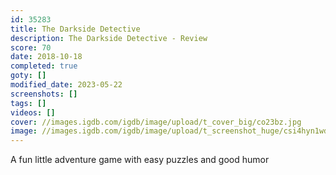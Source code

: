 ```yaml
---
id: 35283
title: The Darkside Detective
description: The Darkside Detective - Review
score: 70
date: 2018-10-18
completed: true
goty: []
modified_date: 2023-05-22
screenshots: []
tags: []
videos: []
cover: //images.igdb.com/igdb/image/upload/t_cover_big/co23bz.jpg
image: //images.igdb.com/igdb/image/upload/t_screenshot_huge/csi4hyn1wdf8qzhy9zem.jpg
---
```

A fun little adventure game with easy puzzles and good humor